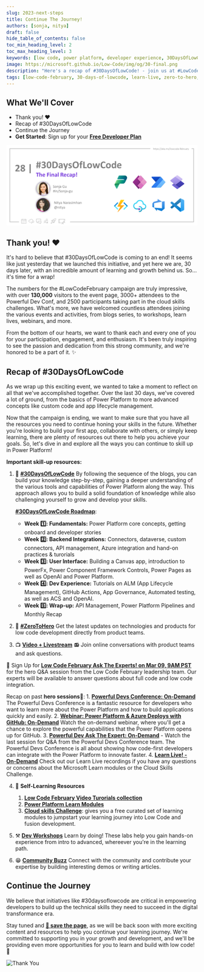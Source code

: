 ```yaml
---
slug: 2023-next-steps
title: Continue The Journey!
authors: [sonja, nitya]
draft: false
hide_table_of_contents: false
toc_min_heading_level: 2
toc_max_heading_level: 3
keywords: [low code, power platform, developer experience, 30DaysOfLowCode, Low Code February]
image: https://microsoft.github.io/Low-Code/img/og/30-final.png
description: "Here's a recap of #30DaysOfLowCode! - join us at #LowCodeFebruary https://aka.ms/lowcode-february." 
tags: [low-code-february, 30-days-of-lowcode, learn-live, zero-to-hero, ask-the-expert,fusion-teams, power-platform, developer experience, backend integration, UI] 
---
```


<head>
  <meta name="twitter:url" 
    content="https://microsoft.github.io/Low-Code/img/og/30-final.png" />
  <meta name="twitter:title" 
    content="Continue The Journey!" />
  <meta name="twitter:description" 
    content="Here's a recap of #30DaysOfLowCode! - join us at #LowCodeFebruary https://aka.ms/lowcode-february." />
  <meta name="https://microsoft.github.io/Low-Code/img/og/30-final.png" 
    content="FIXME: Post Image" />
  <meta name="twitter:card" content="summary_large_image" />
  <meta name="twitter:creator" 
    content="@nitya" />
  <meta name="twitter:site" content="@AzureAdvocates" /> 
  <link rel="canonical" 
    href="https://microsoft.github.io/Low-Code/img/og/30-final.png" />
</head>


## What We'll Cover
 * Thank you! ❤️
 * Recap of #30DaysOfLowCode
 * Continue the Journey
 * **Get Started**: Sign up for your [**Free Developer Plan**](https://aka.ms/lowcode-february/devplan)


<!-- FIXME: banner image -->
![Mar1](./../../../static/img/og/30-final.png)


<!-- ************************************* -->
<!--  AUTHORS: ONLY UPDATE BELOW THIS LINE -->
<!-- ************************************* -->


## Thank you! ❤️
 
 It's hard to believe that #30DaysOfLowCode is coming to an end! It seems like just yesterday that we launched this initiative, and yet here we are, 30 days later, with an incredible amount of learning and growth behind us. So... it's time for a wrap!
 
 The numbers for the #LowCodeFebruary campaign are truly impressive, with over **130,000** visitors to the event page, 3000+ attendees to the Powerful Dev Conf, and 2500 participants taking part in the cloud skills challenges. What's more, we have welcomed countless attendees joining the various events and activities, from blogs series, to workshops, learn lives, webinars, and more. 

  From the bottom of our hearts, we want to thank each and every one of you for your participation, engagement, and enthusiasm. It's been truly inspiring to see the passion and dedication from this strong community, and we're honored to be a part of it. ✨


## Recap of #30DaysOfLowCode

  As we wrap up this exciting event, we wanted to take a moment to reflect on all that we've accomplished together. Over the last 30 days, we've covered a lot of ground, from the basics of Power Platform to more advanced concepts like custom code and app lifecycle management. 

  Now that the campaign is ending, we want to make sure that you have all the resources you need to continue honing your skills in the future. Whether you're looking to build your first app, collaborate with others, or simply keep learning, there are plenty of resources out there to help you achieve your goals. So, let's dive in and explore all the ways you can continue to skill up in Power Platform!  

 **Important skill-up resources:**

1. 📅 [**#30DaysOfLowCode**](https://microsoft.github.io/Low-Code/lowcode-february/30Days/?WT.mc_id=javascript-82212-ninarasi) By following the sequence of the blogs, you can build your knowledge step-by-step, gaining a deeper understanding of the various tools and capabilities of Power Platform along the way. This approach allows you to build a solid foundation of knowledge while also challenging yourself to grow and develop your skills. 

   [**#30DaysOfLowCode Roadmap**](https://microsoft.github.io/Low-Code/lowcode-february/30Days/?WT.mc_id=javascript-82212-ninarasi):

    * **Week 1️⃣: Fundamentals:** Power Platform core concepts, getting onboard and developer stories 
    * **Week 2️⃣: Backend Integrations:** Connectors, dataverse, custom connectors, API management, Azure integration and hand-on practices & turorials 
    * **Week 3️⃣: User Interface:** Building a Canvas app, introduction to PowerFx, Power Component Framework Controls, Power Pages as well as OpenAI and Power Platform.
    * **Week 4️⃣: Dev Experience:** Tutorials on ALM (App Lifecycle Management), GitHub Actions, App Governance, Automated testing, as well as ACS and OpenAI. 
    * **Week 5️⃣: Wrap-up:** API Management, Power Platform Pipelines and Monthly Recap 

2. 🚀 [**#ZeroToHero**](/lowcode-february/ZeroToHero/)  Get the latest updates on technologies and products for low code development directly from product teams.

3. 📺 [**Video + Livestream**](/lowcode-february/Video-Live/) 📻 Join online conversations with product teams and ask questions. 

  🎉 Sign Up for [**Low Code February Ask The Experts! on Mar 09, 9AM PST**](https://aka.ms/ATE0309/RSVP) for the hero Q&A session from the Low Code February leadership team. Our experts will be available to answer questions about full code and low code integration.

  Recap on past **hero sessions**🌟:
    1. [**Powerful Devs Conference: On-Demand**](https://learn.microsoft.com/events/learn-events/powerful-devs-2023/?WT.mc_id=javascript-82212-ninarasi) The Powerful Devs Conference is a fantastic resource for developers who want to learn more about the Power Platform and how to build applications quickly and easily.
    2. [**Webinar: Power Platform & Azure Deploys with GitHub: On-Demand**](https://mktoevents.com/Microsoft+Event/383091/157-GQE-382) Watch the on-demand webinar, where you'll get a chance to explore the powerful capabilities that the Power Platform opens up for GitHub.
    3. [**Powerful Dev Ask The Expert: On-Demand**](https://aka.ms/ATE0223/RSVP ) - Watch the last session for Q&A from the Powerful Devs Conference team. The Powerful Devs Conference is all about showing how code-first developers can integrate with the Power Platform to innovate faster. 
    4. [**Learn Live! - On-Demand**](https://aka.ms/lowcode-february/LearnLive) Check out our Learn Live recordings if you have any questions or concerns about the Microsoft Learn modules or the Cloud Skills Challenge.
   
4. 📖 **Self-Learning Resources**
   1. [**Low Code February Video Turorials collection**](https://www.youtube.com/playlist?list=PLi9EhCY4z99XUWIWXmw8Oc4N3qgwPA7Yl)
   2. [**Power Platform Learn Modules**](https://learn.microsoft.com/en-us/users/nityan/collections/xz6ehr2mx031y0?WT.mc_id=javascript-82212-ninarasi)
   3. [**Cloud skills Challenge**](https://aka.ms/lowcode-february/challenge): gives you a free curated set of learning modules to jumpstart your learning journey into Low Code and fusion development.

5. ⚒️ [**Dev Workshops**](/docs/intro/) Learn by doing! These labs help you gain hands-on experience from intro to advanced, whereever you're in the learning path. 

6. 😁 [**Community Buzz**](https://pnp.github.io/powerplatform-samples/?WT.mc_id=javascript-82212-ninarasi) Connect with the community and contribute your expertise by building interesting demos or writing articles.

## Continue the Journey 

  We believe that initiatives like #30daysoflowcode are critical in empowering developers to build up the technical skills they need to succeed in the digital transformance era. 

  Stay tuned and [**🔖 save the page**](https://aka.ms/lowcode-february), as we will be back soon with more exciting content and resources to help you continue your learning journey. We're committed to supporting you in your growth and development, and we'll be providing even more opportunities for you to learn and build with low code! 🎉


  ![Thank You](./../../../static/img/og/30-thankyou.png)
